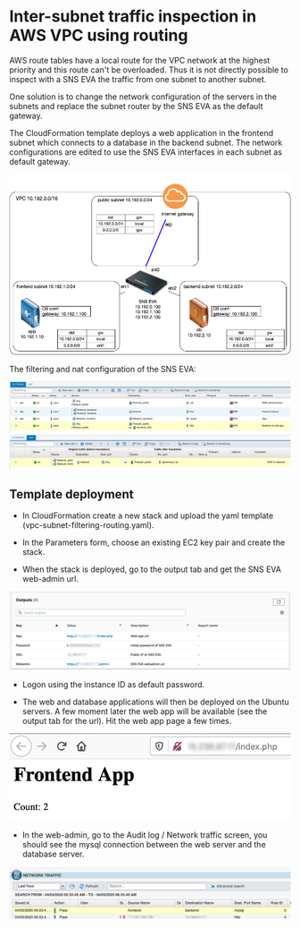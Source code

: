 
# Inter-subnet traffic inspection in AWS VPC using routing

AWS route tables have a local route for the VPC network at the highest priority and this route can't be overloaded. Thus it is not directly possible to inspect with a SNS EVA the traffic from one subnet to another subnet.

One solution is to change the network configuration of the servers in the subnets and replace the subnet router by the SNS EVA as the default gateway.

The CloudFormation template deploys a web application in the frontend subnet which connects to a database in the backend subnet. The network configurations are edited to use the SNS EVA interfaces in each subnet as default gateway.

![aws](img/aws.png)

The filtering and nat configuration of the SNS EVA:

![filter](img/filter.png)
![nat](img/nat.png)


## Template deployment

- In CloudFormation create a new stack and upload the yaml template (vpc-subnet-filtering-routing.yaml).

- In the Parameters form, choose an existing EC2 key pair and create the stack.

- When the stack is deployed, go to the output tab and get the SNS EVA web-admin url.

![Output](img/output.png)

- Logon using the instance ID as default password.

- The web and database applications will then be deployed on the Ubuntu servers. A few moment later the web app will be available (see the output tab for the url). Hit the web app page a few times.

![web-app](img/app.png)

- In the web-admin, go to the Audit log / Network traffic screen, you should see the mysql connection between the web server and the database server.

![log](img/log.png)